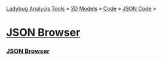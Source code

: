 ﻿[Ladybug Analysis Tools]( ../../../../index.html  ) &raquo; [3D Models]( ../../../index.html ) &raquo;
[Code]( ../../index.html ) &raquo; [JSON Code]( ../index.html ) &raquo;

[JSON Browser]( index.html )
===


### [JSON Browser]( ladybug-web-json-browser-r2.html )

